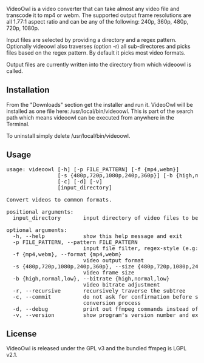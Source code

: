 
VideoOwl is a video converter that can take almost any video file and transcode it to mp4 or webm. The supported output frame resolutions are all 1.77:1 aspect ratio and can be any of the following: 240p, 360p, 480p, 720p, 1080p. 

Input files are selected by providing a directory and a regex pattern. Optionally videoowl also traverses (option -r) all sub-directores and picks files based on the regex pattern. By default it picks most video formats.

Output files are currently written into the directory from which videoowl is called.


Installation
------------

From the "Downloads" section get the installer and run it. VideoOwl will be installed as one file here: /usr/local/bin/videoowl. This is part of the search path which means videoowl can be executed from anywhere in the Terminal.

To uninstall simply delete /usr/local/bin/videoowl.



Usage
-------

<pre>
usage: videoowl [-h] [-p FILE_PATTERN] [-f {mp4,webm}]   
                [-s {480p,720p,1080p,240p,360p}] [-b {high,normal,low}] [-r]   
                [-c] [-d] [-v]   
                [input_directory]   

Convert videos to common formats.   

positional arguments:   
  input_directory       input directory of video files to be converted   

optional arguments:   
  -h, --help            show this help message and exit   
  -p FILE_PATTERN, --pattern FILE_PATTERN   
                        input file filter, regex-style (e.g: ".mov|.avi")   
  -f {mp4,webm}, --format {mp4,webm}   
                        video output format   
  -s {480p,720p,1080p,240p,360p}, --size {480p,720p,1080p,240p,360p}   
                        video frame size   
  -b {high,normal,low}, --bitrate {high,normal,low}   
                        video bitrate adjustment   
  -r, --recursive       recursively traverse the subtree   
  -c, --commit          do not ask for confirmation before starting the   
                        conversion process   
  -d, --debug           print out ffmpeg commands instead of executing   
  -v, --version         show program's version number and exit   
</pre>



License
--------

VideoOwl is released under the GPL v3 and  the bundled ffmpeg is LGPL v2.1.